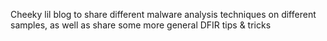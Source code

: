 Cheeky lil blog to share different malware analysis techniques on different samples, as well as share some more general DFIR tips & tricks
